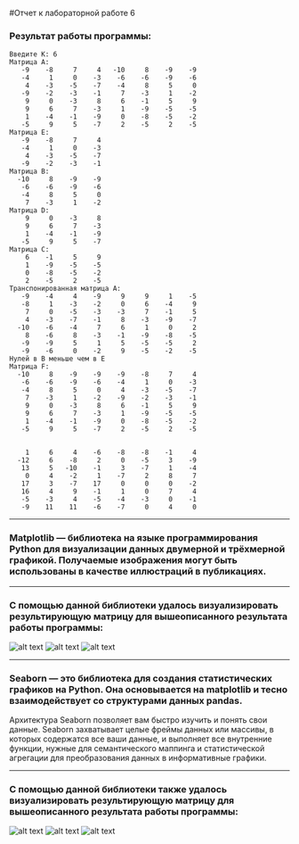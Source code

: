 #Отчет к лабораторной работе 6
### Результат работы программы:
```Введите N: 8
Введите K: 6
Матрица А: 
   -9    -8     7     4   -10     8    -9    -9 
   -4     1     0    -3    -6    -6    -9    -6 
    4    -3    -5    -7    -4     8     5     0 
   -9    -2    -3    -1     7    -3     1    -2 
    9     0    -3     8     6    -1     5     9 
    9     6     7    -3     1    -9    -5    -5 
    1    -4    -1    -9     0    -8    -5    -2 
   -5     9     5    -7     2    -5     2    -5 
Матрица E: 
   -9    -8     7     4 
   -4     1     0    -3 
    4    -3    -5    -7 
   -9    -2    -3    -1 
Матрица B: 
  -10     8    -9    -9 
   -6    -6    -9    -6 
   -4     8     5     0 
    7    -3     1    -2 
Матрица D: 
    9     0    -3     8 
    9     6     7    -3 
    1    -4    -1    -9 
   -5     9     5    -7 
Матрица C: 
    6    -1     5     9 
    1    -9    -5    -5 
    0    -8    -5    -2 
    2    -5     2    -5 
Транспонированная матрица A: 
   -9    -4     4    -9     9     9     1    -5 
   -8     1    -3    -2     0     6    -4     9 
    7     0    -5    -3    -3     7    -1     5 
    4    -3    -7    -1     8    -3    -9    -7 
  -10    -6    -4     7     6     1     0     2 
    8    -6     8    -3    -1    -9    -8    -5 
   -9    -9     5     1     5    -5    -5     2 
   -9    -6     0    -2     9    -5    -2    -5 
Нулей в B меньше чем в E
Матрица F: 
  -10     8    -9    -9    -9    -8     7     4 
   -6    -6    -9    -6    -4     1     0    -3 
   -4     8     5     0     4    -3    -5    -7 
    7    -3     1    -2    -9    -2    -3    -1 
    9     0    -3     8     6    -1     5     9 
    9     6     7    -3     1    -9    -5    -5 
    1    -4    -1    -9     0    -8    -5    -2 
   -5     9     5    -7     2    -5     2    -5 


    1     6     4    -6    -8    -8    -1     4 
  -12     6    -8     2     0    -5     3    -9 
   13     5   -10    -1     3    -7     1    -4 
    0     4    -2     1    -7     2     8     7 
   17     3    -7    17     0     0     0    -2 
   16     4     9    -1     1     0     7     4 
   -5    -3     4    -5    -4    -3     0    -1 
   -9    11    11    -6    -7     0     4     0 
```
___
### Matplotlib — библиотека на языке программирования Python для визуализации данных двумерной и трёхмерной графикой. Получаемые изображения могут быть использованы в качестве иллюстраций в публикациях.
___
### С помощью данной библиотеки удалось визуализировать результирующую матрицу для вышеописанного результата работы программы: 
![alt text](https://github.com/incredibledrianlinnov/lab6/blob/main/report_images/Figure_1.png "Figure_1.png")
![alt text](https://github.com/incredibledrianlinnov/lab6/blob/main/report_images/Figure_2.png "Figure_2.png")
![alt text](https://github.com/incredibledrianlinnov/lab6/blob/main/report_images/Figure_3.png "Figure_3.png")
___
### Seaborn — это библиотека для создания статистических графиков на Python. Она основывается на matplotlib и тесно взаимодействует со структурами данных pandas.
Архитектура Seaborn позволяет вам быстро изучить и понять свои данные. Seaborn захватывает целые фреймы данных или массивы, в которых содержатся все ваши данные, и выполняет все внутренние функции, нужные для семантического маппинга и статистической агрегации для преобразования данных в информативные графики.
___
### С помощью данной библиотеки также удалось визуализировать результирующую матрицу для вышеописанного результата работы программы:
![alt text](https://github.com/incredibledrianlinnov/lab6/blob/main/report_images/Figure_4.png "Figure_4.png")
![alt text](https://github.com/incredibledrianlinnov/lab6/blob/main/report_images/Figure_5.png "Figure_5.png")
![alt text](https://github.com/incredibledrianlinnov/lab6/blob/main/report_images/Figure_6.png "Figure_6.png")